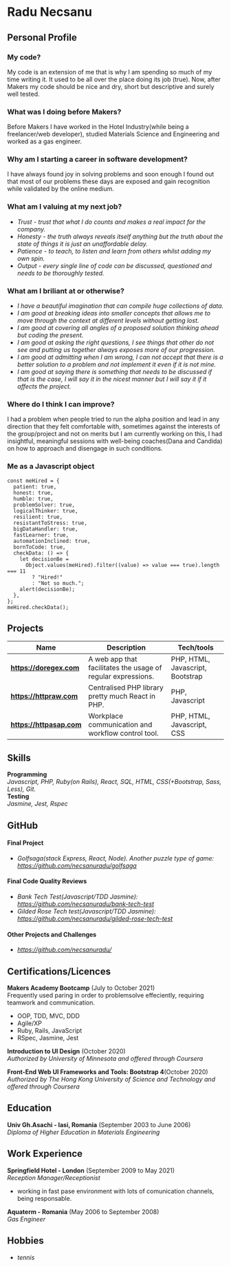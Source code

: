 # Radu Necsanu

## Personal Profile
### My code?
My code is an extension of me that is why I am spending so much of my time writing it. It used to be all over the place doing its job (true). Now, after Makers my code should be nice and dry, short but descriptive and surely well tested.

### What was I doing before Makers?
Before Makers I have worked in the Hotel Industry(while being a freelancer/web developer), studied Materials Science and Engineering and worked as a gas engineer.

### Why am I starting a career in software development?
I have always found joy in solving problems and soon enough I found out that most of our problems these days are exposed and gain recognition while validated by the online medium.

### What am I valuing at my next job?
* _Trust - trust that what I do counts and makes a real impact for the company._<br />
* _Honesty - the truth always reveals itself anything but the truth about the state of things it is just an unaffordable delay._<br />
* _Patience - to teach, to listen and learn from others whilst adding my own spin._<br />
* _Output - every single line of code can be discussed, questioned and needs to be thoroughly tested._<br />

### What am I briliant at or otherwise?
* _I have a beautiful imagination that can compile huge collections of data._<br />
* _I am good at breaking ideas into smaller concepts that allows me to move through the context at different levels without getting lost._<br />
* _I am good at covering all angles of a proposed solution thinking ahead but coding the present._<br />
* _I am good at asking the right questions, I see things that other do not see and putting us together always exposes more of our progression._<br />
* _I am good at admitting when I am wrong, I can not accept that there is a better solution to a problem and not implement it even if it is not mine._<br />
* _I am good at saying there is something that needs to be discussed if that is the case, I will say it in the nicest manner but I will say it if it affects the project._<br />

### Where do I think I can improve?
I had a problem when people tried to run the alpha position and lead in any direction that they felt comfortable with, sometimes against the interests of the group/project and not on merits but I am currently working on this, I had insightful,  meaningful sessions with well-being coaches(Dana and Candida) on how to approach and disengage in such conditions.

### Me as a Javascript object
```
const meHired = {
  patient: true,
  honest: true,
  humble: true,
  problemSolver: true,
  logicalThinker: true,
  resilient: true,
  resistantToStress: true,
  bigDataHandler: true,
  fastLearner: true,
  automationInclined: true,
  bornToCode: true,
  checkData: () => {
    let decisionBe =
      Object.values(meHired).filter((value) => value === true).length === 11
        ? "Hired!"
        : "Not so much.";
    alert(decisionBe);
  },
};
meHired.checkData();

```

## Projects 
| Name                         | Description       | Tech/tools        |
| ---------------------------- | ----------------- | ----------------- |
| **https://doregex.com** | A web app that facilitates the usage of regular expressions. | PHP, HTML, Javascript, Bootstrap |
| **https://httpraw.com** | Centralised PHP library pretty much React in PHP. | PHP, Javascript |
| **https://httpasap.com** | Workplace communication and workflow control tool. | PHP, HTML, Javascript, CSS |

## Skills
**Programming**<br />
_Javascript, PHP, Ruby(on Rails), React, SQL, HTML, CSS(+Bootstrap, Sass, Less), Git._<br />
**Testing**<br />
_Jasmine, Jest, Rspec_

## GitHub
#### Final Project
 - _Golfsaga(stack Express, React, Node). Another puzzle type of game: https://github.com/necsanuradu/golfsaga_
#### Final Code Quality Reviews
- _Bank Tech Test(Javascript/TDD Jasmine): https://github.com/necsanuradu/bank-tech-test_
- _Gilded Rose Tech test(Javascript/TDD Jasmine): https://github.com/necsanuradu/gilded-rose-tech-test_
#### Other Projects and Challenges
- _https://github.com/necsanuradu/_

## Certifications/Licences
**Makers Academy Bootcamp** (July to October 2021)<br />
Frequently used paring in order to problemsolve effeciently, requiring teamwork and communication.
- OOP, TDD, MVC, DDD
- Agile/XP
- Ruby, Rails, JavaScript
- RSpec, Jasmine, Jest

**Introduction to UI Design** (October 2020)<br />
_Authorized by University of Minnesota and offered through Coursera_

**Front-End Web UI Frameworks and Tools: Bootstrap 4**(October 2020)<br />
_Authorized by The Hong Kong University of Science and Technology and offered through Coursera_

## Education
**Univ Gh.Asachi - Iasi, Romania** (September 2003 to June 2006)<br />
_Diploma of Higher Education in Materials Engineering_

## Work Experience
**Springfield Hotel - London** (September 2009 to May 2021) <br />
_Reception Manager/Receptionist_
- working in fast pase environment with lots of comunication channels, being responsable.

**Aquaterm - Romania** (May 2006 to September 2008)<br />
_Gas Engineer_

## Hobbies
* _tennis_
